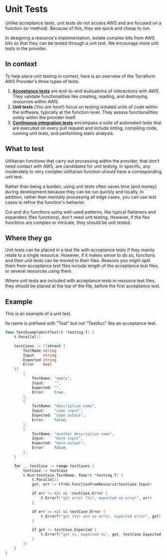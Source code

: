 # Unit Tests

Unlike acceptance tests, unit tests do not access AWS and are focused on a function (or method). Because of this, they are quick and cheap to run.

In designing a resource's implementation, isolate complex bits from AWS bits so that they can be tested through a unit test. We encourage more unit tests in the provider.

## In context

To help place unit testing in context, here is an overview of the Terraform AWS Provider's three types of tests.

1. [**Acceptance tests**](running-and-writing-acceptance-tests.md) are end-to-end evaluations of interactions with AWS. They validate functionalities like creating, reading, and destroying resources within AWS.
2. **Unit tests** (_You are here!_) focus on testing isolated units of code within the software, typically at the function level. They assess functionalities solely within the provider itself.
3. [**Continuous integration tests**](continuous-integration.md) encompass a suite of automated tests that are executed on every pull request and include linting, compiling code, running unit tests, and performing static analysis.

## What to test

Utilitarian functions that carry out processing within the provider, that don't need contact with AWS, are candidates for unit testing. In specific, any moderately to very complex utilitarian function should have a corresponding unit test.

Rather than being a burden, using unit tests often saves time (and money) during development because they can be run quickly and locally. In addition, rather than mentally processing all edge cases, you can use test cases to refine the function's behavior.

Cut and dry functions using well-used patterns, like typical flatteners and expanders (flex functions), don't need unit testing. However, if the flex functions are complex or intricate, they should be unit tested.

## Where they go

Unit tests can be placed in a test file with acceptance tests if they mainly relate to a single resource. However, if it makes sense to do so, functions and their unit tests can be moved to their files. Reasons you might split them from acceptance test files include length of the acceptance test files, or several resources using them.

Where unit tests are included with acceptance tests in resource test files, they should be placed at the top of the file, before the first acceptance test.

## Example

This is an example of a unit test.

Its name is prefixed with "Test" but not "TestAcc" like an acceptance test.

```go
func TestExampleUnitTest(t *testing.T) {
	t.Parallel()

	testCases := []struct {
		TestName string
		Input    string
		Expected string
		Error    bool
	}{
		{
			TestName: "empty",
			Input:    "",
			Expected: "",
			Error:    true,
		},
		{
			TestName: "descriptive name",
			Input:    "some input",
			Expected: "some output",
			Error:    false,
		},
		{
			TestName: "another descriptive name",
			Input:    "more input",
			Expected: "more output",
			Error:    false,
		},
	}

	for _, testCase := range testCases {
		testCase := testCase
		t.Run(testCase.TestName, func(t *testing.T) {
			t.Parallel()
			got, err := tfrds.FunctionFromResource(testCase.Input)

			if err != nil && !testCase.Error {
				t.Errorf("got error (%s), expected no error", err)
			}

			if err == nil && testCase.Error {
				t.Errorf("got (%s) and no error, expected error", got)
			}

			if got != testCase.Expected {
				t.Errorf("got %s, expected %s", got, testCase.Expected)
			}
		})
	}
}
```
